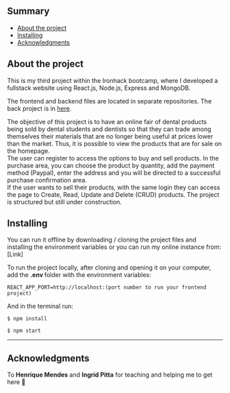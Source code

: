 ## Summary 
- [About the project](#about)
- [Installing](#installing)
- [Acknowledgments](#acknowledgments)

## About the project
This is my third project within the Ironhack bootcamp, where I developed a fullstack website using React.js, Node.js, Express and MongoDB. 

The frontend and backend files are located in separate repositories. The back project is in [here](https://github.com/michaloumen/project3-backend).

The objective of this project is to have an online fair of dental products being sold by dental students and dentists so that they can trade among themselves their materials that are no longer being useful at prices lower than the market. Thus, it is possible to view the products that are for sale on the homepage. <br>
The user can register to access the options to buy and sell products. In the purchase area, you can choose the product by quantity, add the payment method (Paypal), enter the address and you will be directed to a successful purchase confirmation area. <br>
If the user wants to sell their products, with the same login they can access the page to Create, Read, Update and Delete (CRUD) products. The project is structured but still under construction.

## Installing
You can run it offline by downloading / cloning the project files and installing the environment variables or you can run my online instance from: [Link]

To run the project locally, after cloning and opening it on your computer, add the <b>.env </b>folder with the environment variables:

    REACT_APP_PORT=http://localhost:(port number to run your frontend project)

And in the terminal run: 

    $ npm install 
    
    $ npm start

----------------------------
## Acknowledgments 
To **Henrique Mendes** and **Ingrid Pitta** for teaching and helping me to get here 💖
